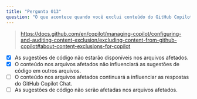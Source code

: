 ```yaml
---
title: "Pergunta 013"
question: "O que acontece quando você exclui conteúdo do GitHub Copilot? (Escolha duas)"
---
```


> https://docs.github.com/en/copilot/managing-copilot/configuring-and-auditing-content-exclusion/excluding-content-from-github-copilot#about-content-exclusions-for-copilot
- [x] As sugestões de código não estarão disponíveis nos arquivos afetados.
- [x] O conteúdo nos arquivos afetados não influenciará as sugestões de código em outros arquivos.
- [ ] O conteúdo nos arquivos afetados continuará a influenciar as respostas do GitHub Copilot Chat.
- [ ] As sugestões de código não serão afetadas nos arquivos afetados.

